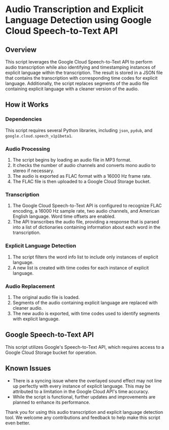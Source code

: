 # Audio Transcription and Explicit Language Detection using Google Cloud Speech-to-Text API

## Overview

This script leverages the Google Cloud Speech-to-Text API to perform audio transcription while also identifying and timestamping instances of explicit language within the transcription. The result is stored in a JSON file that contains the transcription with corresponding time codes for explicit language. Additionally, the script replaces segments of the audio file containing explicit language with a cleaner version of the audio.

## How it Works

### Dependencies

This script requires several Python libraries, including `json`, `pydub`, and `google.cloud.speech_v1p1beta1`.

### Audio Processing

1. The script begins by loading an audio file in MP3 format.
2. It checks the number of audio channels and converts mono audio to stereo if necessary.
3. The audio is exported as FLAC format with a 16000 Hz frame rate.
4. The FLAC file is then uploaded to a Google Cloud Storage bucket.

### Transcription

1. The Google Cloud Speech-to-Text API is configured to recognize FLAC encoding, a 16000 Hz sample rate, two audio channels, and American English language. Word time offsets are enabled.
2. The API transcribes the audio file, providing a response that is parsed into a list of dictionaries containing information about each word in the transcription.

### Explicit Language Detection

1. The script filters the word info list to include only instances of explicit language.
2. A new list is created with time codes for each instance of explicit language.

### Audio Replacement

1. The original audio file is loaded.
2. Segments of the audio containing explicit language are replaced with cleaner audio.
3. The new audio is exported, with time codes used to identify segments with explicit language.

## Google Speech-to-Text API

This script utilizes Google's Speech-to-Text API, which requires access to a Google Cloud Storage bucket for operation.

## Known Issues

- There is a syncing issue where the overlayed sound effect may not line up perfectly with every instance of explicit language. This may be attributed to a limitation in the Google Cloud API's time accuracy.
- While the script is functional, further updates and improvements are planned to enhance its performance.

Thank you for using this audio transcription and explicit language detection tool. We welcome any contributions and feedback to help make this script even better.
